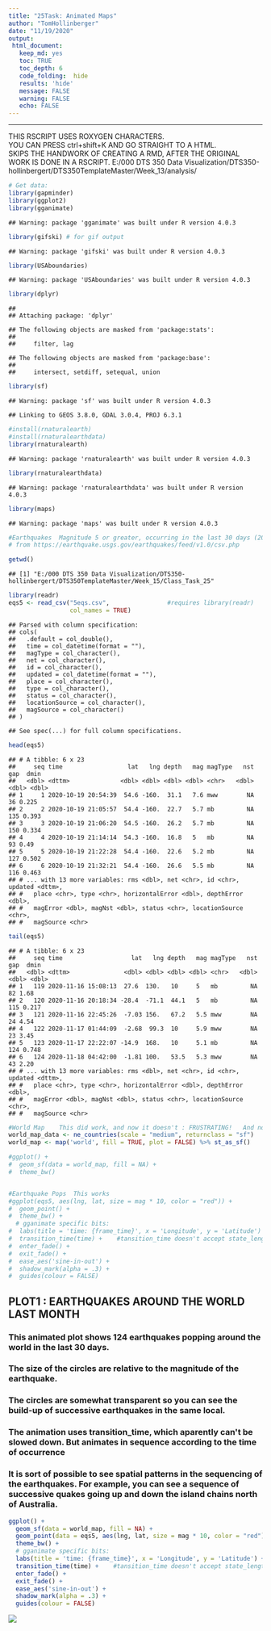 ```yaml
---
title: "25Task: Animated Maps"
author: "TomHollinberger"
date: "11/19/2020"
output: 
 html_document: 
   keep_md: yes
   toc: TRUE
   toc_depth: 6
   code_folding:  hide
   results: 'hide'
   message: FALSE
   warning: FALSE
   echo: FALSE
---  
```

---  
THIS RSCRIPT USES ROXYGEN CHARACTERS.  
YOU CAN PRESS ctrl+shift+K AND GO STRAIGHT TO A HTML.  
SKIPS THE HANDWORK OF CREATING A RMD, AFTER THE ORIGINAL WORK IS DONE IN A RSCRIPT.
E:/000 DTS 350 Data Visualization/DTS350-hollinbergert/DTS350TemplateMaster/Week_13/analysis/


```r
# Get data:
library(gapminder)
library(ggplot2)
library(gganimate)
```

```
## Warning: package 'gganimate' was built under R version 4.0.3
```

```r
library(gifski) # for gif output
```

```
## Warning: package 'gifski' was built under R version 4.0.3
```

```r
library(USAboundaries)
```

```
## Warning: package 'USAboundaries' was built under R version 4.0.3
```

```r
library(dplyr)
```

```
## 
## Attaching package: 'dplyr'
```

```
## The following objects are masked from 'package:stats':
## 
##     filter, lag
```

```
## The following objects are masked from 'package:base':
## 
##     intersect, setdiff, setequal, union
```

```r
library(sf)
```

```
## Warning: package 'sf' was built under R version 4.0.3
```

```
## Linking to GEOS 3.8.0, GDAL 3.0.4, PROJ 6.3.1
```

```r
#install(rnaturalearth)
#install(rnaturalearthdata)
library(rnaturalearth)
```

```
## Warning: package 'rnaturalearth' was built under R version 4.0.3
```

```r
library(rnaturalearthdata)
```

```
## Warning: package 'rnaturalearthdata' was built under R version 4.0.3
```

```r
library(maps)
```

```
## Warning: package 'maps' was built under R version 4.0.3
```

```r
#Earthquakes  Magnitude 5 or greater, occurring in the last 30 days (2020-10-19 -- 2020-11-16)
# from https://earthquake.usgs.gov/earthquakes/feed/v1.0/csv.php

getwd()
```

```
## [1] "E:/000 DTS 350 Data Visualization/DTS350-hollinbergert/DTS350TemplateMaster/Week_15/Class_Task_25"
```

```r
library(readr)
eqs5 <- read_csv("5eqs.csv",                #requires library(readr)
                 col_names = TRUE)
```

```
## Parsed with column specification:
## cols(
##   .default = col_double(),
##   time = col_datetime(format = ""),
##   magType = col_character(),
##   net = col_character(),
##   id = col_character(),
##   updated = col_datetime(format = ""),
##   place = col_character(),
##   type = col_character(),
##   status = col_character(),
##   locationSource = col_character(),
##   magSource = col_character()
## )
```

```
## See spec(...) for full column specifications.
```

```r
head(eqs5)
```

```
## # A tibble: 6 x 23
##     seq time                  lat   lng depth   mag magType   nst   gap  dmin
##   <dbl> <dttm>              <dbl> <dbl> <dbl> <dbl> <chr>   <dbl> <dbl> <dbl>
## 1     1 2020-10-19 20:54:39  54.6 -160.  31.1   7.6 mww        NA    36 0.225
## 2     2 2020-10-19 21:05:57  54.4 -160.  22.7   5.7 mb         NA   135 0.393
## 3     3 2020-10-19 21:06:20  54.5 -160.  26.2   5.7 mb         NA   150 0.334
## 4     4 2020-10-19 21:14:14  54.3 -160.  16.8   5   mb         NA    93 0.49 
## 5     5 2020-10-19 21:22:28  54.4 -160.  22.6   5.2 mb         NA   127 0.502
## 6     6 2020-10-19 21:32:21  54.4 -160.  26.6   5.5 mb         NA   116 0.463
## # ... with 13 more variables: rms <dbl>, net <chr>, id <chr>, updated <dttm>,
## #   place <chr>, type <chr>, horizontalError <dbl>, depthError <dbl>,
## #   magError <dbl>, magNst <dbl>, status <chr>, locationSource <chr>,
## #   magSource <chr>
```

```r
tail(eqs5)
```

```
## # A tibble: 6 x 23
##     seq time                   lat   lng depth   mag magType   nst   gap  dmin
##   <dbl> <dttm>               <dbl> <dbl> <dbl> <dbl> <chr>   <dbl> <dbl> <dbl>
## 1   119 2020-11-16 15:08:13  27.6  130.   10     5   mb         NA    82 1.68 
## 2   120 2020-11-16 20:18:34 -28.4  -71.1  44.1   5   mb         NA   115 0.217
## 3   121 2020-11-16 22:45:26  -7.03 156.   67.2   5.5 mww        NA    24 4.54 
## 4   122 2020-11-17 01:44:09  -2.68  99.3  10     5.9 mww        NA    23 3.45 
## 5   123 2020-11-17 22:22:07 -14.9  168.   10     5.1 mb         NA   124 0.748
## 6   124 2020-11-18 04:42:00  -1.81 100.   53.5   5.3 mww        NA    43 2.20 
## # ... with 13 more variables: rms <dbl>, net <chr>, id <chr>, updated <dttm>,
## #   place <chr>, type <chr>, horizontalError <dbl>, depthError <dbl>,
## #   magError <dbl>, magNst <dbl>, status <chr>, locationSource <chr>,
## #   magSource <chr>
```

```r
#World Map    This did work, and now it doesn't : FRUSTRATING!   And no error message.
world_map_data <- ne_countries(scale = "medium", returnclass = "sf")
world_map <- map('world', fill = TRUE, plot = FALSE) %>% st_as_sf()

#ggplot() +
#  geom_sf(data = world_map, fill = NA) +
#  theme_bw() 


#Earthquake Pops  This works
#ggplot(eqs5, aes(lng, lat, size = mag * 10, color = "red")) +
#  geom_point() +
#  theme_bw() +
  # gganimate specific bits:
#  labs(title = 'time: {frame_time}', x = 'Longitude', y = 'Latitude') +
#  transition_time(time) +    #tansition_time doesn't accept state_length or transition_length arguments, so not sure how to create a slower cycling
#  enter_fade() +
#  exit_fade() +
#  ease_aes('sine-in-out') +
#  shadow_mark(alpha = .3) +
#  guides(colour = FALSE)
```

## PLOT1 : EARTHQUAKES AROUND THE WORLD LAST MONTH
### This animated plot shows 124 earthquakes popping around the world in the last 30 days.
### The size of the circles are relative to the magnitude of the earthquake.
### The circles are somewhat transparent so you can see the build-up of successive earthquakes in the same local.
### The animation uses transition_time, which aparently can't be slowed down.  But animates in sequence according to the time of occurrence 
### It is sort of possible to see spatial patterns in the sequencing of the earthquakes.  For example, you can see a sequence of successive quakes going up and down the island chains north of Australia.  


```r
ggplot() +
  geom_sf(data = world_map, fill = NA) +
  geom_point(data = eqs5, aes(lng, lat, size = mag * 10, color = "red")) +
  theme_bw() +
  # gganimate specific bits:
  labs(title = 'time: {frame_time}', x = 'Longitude', y = 'Latitude') +
  transition_time(time) +    #tansition_time doesn't accept state_length or transition_length arguments, so not sure how to create a slower cycling
  enter_fade() +
  exit_fade() +
  ease_aes('sine-in-out') +
  shadow_mark(alpha = .3) +
  guides(colour = FALSE)
```

![](25Task_files/figure-html/unnamed-chunk-2-1.gif)<!-- -->

